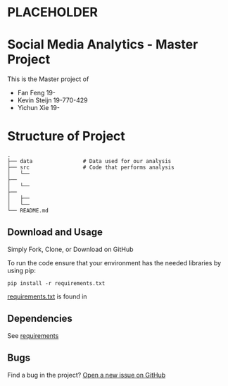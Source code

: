 # PLACEHOLDER

# Social Media Analytics - Master Project

This is the Master project of
- Fan Feng        19-
- Kevin Steijn    19-770-429
- Yichun Xie      19-

# Structure of Project

    .
    ├── data                # Data used for our analysis
    ├── src                 # Code that performs analysis
	│   └── 
	├── 
    │   └──  
    ├── 
	│   ├── 
    │   └── 
    └── README.md
	
## Download and Usage

Simply Fork, Clone, or Download on GitHub

To run the code ensure that your environment has the needed libraries by using pip:

`pip install -r requirements.txt`

[requirements.txt]() is found in 

## Dependencies

See [requirements]()

## Bugs

Find a bug in the project? [Open a new issue on GitHub](https://github.com/fanfeng07/social-media-analytics/issues)
